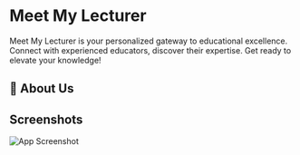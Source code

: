 
# Meet My Lecturer
Meet My Lecturer is your personalized gateway to educational excellence. Connect with experienced educators, discover their expertise. Get ready to elevate your knowledge!

## 🚀 About Us



## Screenshots

![App Screenshot](https://via.placeholder.com/468x300?text=App+Screenshot+Here)

